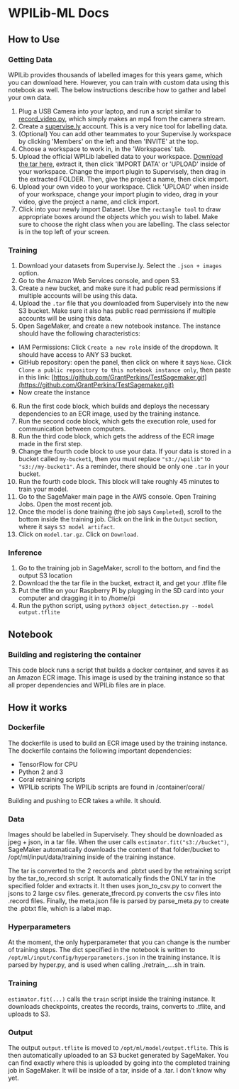 # WPILib-ML Docs

## How to Use

### Getting Data

WPILib provides thousands of labelled images for this years game, which you can download here. However, you can train with custom data using this notebook as well. The below instructions describe how to gather and label your own data.

1. Plug a USB Camera into your laptop, and run a script similar to [record_video.py](utils/record_video.py), which simply makes an mp4 from the camera stream.
2. Create a [supervise.ly](supervise.ly) account. This is a very nice tool for labelling data.
3. (Optional) You can add other teammates to your Supervise.ly workspace by clicking 'Members' on the left and then 'INVITE' at the top.
4. Choose a workspace to work in, in the 'Workspaces' tab.
5. Upload the official WPILib labelled data to your workspace. [Download the tar here](https://github.com/GrantPerkins/TestSagemaker/releases/download/v1/WPILib.tar), extract it, then click 'IMPORT DATA' or 'UPLOAD' inside of your workspace. Change the import plugin to Supervisely, then drag in the extracted FOLDER. Then, give the project a name, then click import.
6. Upload your own video to your workspace. Click 'UPLOAD' when inside of your workspace, change your import plugin to video, drag in your video, give the project a name, and click import.
7. Click into your newly import Dataset. Use the `rectangle tool` to draw appropriate boxes around the objects which you wish to label. Make sure to choose the right class when you are labelling. The class selector is in the top left of your screen.

### Training

1. Download your datasets from Supervise.ly. Select the `.json + images` option.
2. Go to the Amazon Web Services console, and open S3.
3. Create a new bucket, and make sure it had public read permissions if multiple accounts will be using this data.
4. Upload the `.tar` file that you downloaded from Supervisely into the new S3 bucket. Make sure it also has public read permissions if multiple accounts will be using this data.
5. Open SageMaker, and create a new notebook instance. The instance should have the following characteristics:
 - IAM Permissions: Click `Create a new role` inside of the dropdown. It should have access to ANY S3 bucket.
 - GitHub repository: open the panel, then click on where it says `None`. Click `Clone a public repository to this notebook instance only`, then paste in this link: [https://github.com/GrantPerkins/TestSagemaker.git](https://github.com/GrantPerkins/TestSagemaker.git)
 - Now create the instance
6. Run the first code block, which builds and deploys the necessary dependencies to an ECR image, used by the training instance.
7. Run the second code block, which gets the execution role, used for communication between computers.
8. Run the third code block, which gets the address of the ECR image made in the first step.
9. Change the fourth code block to use your data. If your data is stored in a bucket called `my-bucket1`, then you must replace `"s3://wpilib"` to `"s3://my-bucket1"`. As a reminder, there should be only one `.tar` in your bucket.
10. Run the fourth code block. This block will take roughly 45 minutes to train your model.
11. Go to the SageMaker main page in the AWS console. Open Training Jobs. Open the most recent job.
12. Once the model is done training (the job says `Completed`), scroll to the bottom inside the training job. Click on the link in the `Output` section, where it says `S3 model artifact`.
13. Click on `model.tar.gz`. Click on `Download`.

### Inference

1. Go to the training job in SageMaker, scroll to the bottom, and find the output S3 location
2. Download the the tar file in the bucket, extract it, and get your .tflite file
3. Put the tflite on your Raspberry Pi by plugging in the SD card into your computer and dragging it in to /home/pi
4. Run the python script, using `python3 object_detection.py --model output.tflite`


## Notebook
### Building and registering the container

This code block runs a script that builds a docker container, and saves it as an Amazon ECR image. This image is used by the training instance so that all proper dependencies and WPILib files are in place.

## How it works

### Dockerfile

The dockerfile is used to build an ECR image used by the training instance. The dockerfile contains the following important dependencies:
 - TensorFlow for CPU
 - Python 2 and 3
 - Coral retraining scripts
 - WPILib scripts
 The WPILib scripts are found in /container/coral/
 
 Building and pushing to ECR takes a while. It should.
 
 ### Data
 
 Images should be labelled in Supervisely. They should be downloaded as jpeg + json, in a tar file.
 When the user calls `estimator.fit("s3://bucket")`, SageMaker automatically downloads the content of that folder/bucket to /opt/ml/input/data/training inside of the training instance.
 
 The tar is converted to the 2 records and .pbtxt used by the retraining script by the tar_to_record.sh script. It automatically finds the ONLY tar in the specified folder and extracts it. It then uses json_to_csv.py to convert the jsons to 2 large csv files. generate_tfrecord.py converts the csv files into .record files. Finally, the meta.json file is parsed by parse_meta.py to create the .pbtxt file, which is a label map.
 
 ### Hyperparameters
 
 At the moment, the only hyperparameter that you can change is the number of training steps. The dict specified in the notebook is written to `/opt/ml/input/config/hyperparameters.json` in the training instance. It is parsed by hyper.py, and is used when calling ./retrain_....sh in train.
 
 ### Training
 
 `estimator.fit(...)` calls the `train` script inside the training instance. It downloads checkpoints, creates the records, trains, converts to .tflite, and uploads to S3.
 
 ### Output
 
 The output `output.tflite` is moved to `/opt/ml/model/output.tflite`. This is then automatically uploaded to an S3 bucket generated by SageMaker. You can find exactly where this is uploaded by going into the completed training job in SageMaker. It will be inside of a tar, inside of a .tar. I don't know why yet.
